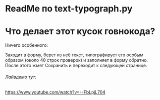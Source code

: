 ReadMe по text-typograph.py
======
Что делает этот кусок говнокода?
======
Ничего особенного:

Заходит в форму, берет из неё текст, типографирует его особым образом (около 40 строк проверок) и заполняет в форму обратно. После этого жмет Сохранить и переходит к следующей странице.

###### Лайвдемо тут:


https://www.youtube.com/watch?v=--FbLpjL704
